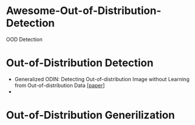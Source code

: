 # Awesome-Out-of-Distribution-Detection
OOD Detection

# Out-of-Distribution Detection 
- Generalized ODIN: Detecting Out-of-distribution Image without Learning from Out-of-distribution Data [[paper](https://openaccess.thecvf.com/content_CVPR_2020/papers/Hsu_Generalized_ODIN_Detecting_Out-of-Distribution_Image_Without_Learning_From_Out-of-Distribution_Data_CVPR_2020_paper.pdf)]
- 

# Out-of-Distribution Generilization 




